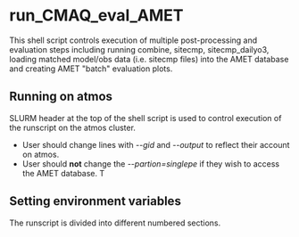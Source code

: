 run_CMAQ_eval_AMET
========

This shell script controls execution of multiple post-processing and evaluation steps including running combine, sitecmp, sitecmp_dailyo3, loading matched model/obs data (i.e. sitecmp files) into the AMET database and creating AMET "batch" evaluation plots.

## Running on atmos
SLURM header at the top of the shell script is used to control execution of the runscript on the atmos cluster.
* User should change lines with *--gid* and *--output* to reflect their account on atmos.
* User should **not** change the *--partion=singlepe* if they wish to access the AMET database.  T

## Setting environment variables
The runscript is divided into different numbered sections.  
```
